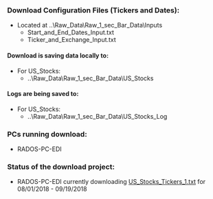 ### Download Configuration Files (Tickers and Dates):
* Located at ..\Raw_Data\Raw_1_sec_Bar_Data\Inputs
  * Start_and_End_Dates_Input.txt
  * Ticker_and_Exchange_Input.txt

#### Download is saving data locally to:
* For US_Stocks:
  * ..\Raw_Data\Raw_1_sec_Bar_Data\US_Stocks

#### Logs are being saved to:
* For US_Stocks:
  * ..\Raw_Data\Raw_1_sec_Bar_Data\US_Stocks_Log

### PCs running download:
* RADOS-PC-EDI

### Status of the download project:
* RADOS-PC-EDI currently downloading [US_Stocks_Tickers_1.txt](./Python_TWS_API_Historical_Data_Download/Python_TWS_API_Historical_Data_Download/US_Stocks_Tickers_1.txt) for 08/01/2018 - 09/19/2018


